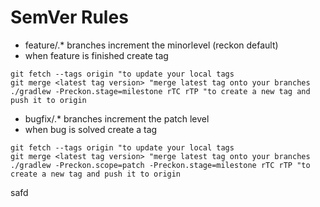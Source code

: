 # SemVer Rules

+ feature/.* branches increment the minorlevel (reckon default)
+ when feature is finished create tag

```
git fetch --tags origin "to update your local tags
git merge <latest tag version> "merge latest tag onto your branches
./gradlew -Preckon.stage=milestone rTC rTP "to create a new tag and push it to origin
```

+ bugfix/.* branches increment the patch level
+ when bug is solved create a tag

```
git fetch --tags origin "to update your local tags
git merge <latest tag version> "merge latest tag onto your branches
./gradlew -Preckon.scope=patch -Preckon.stage=milestone rTC rTP "to create a new tag and push it to origin
```



safd
